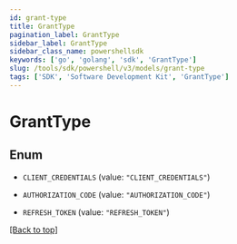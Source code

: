 ```yaml
---
id: grant-type
title: GrantType
pagination_label: GrantType
sidebar_label: GrantType
sidebar_class_name: powershellsdk
keywords: ['go', 'golang', 'sdk', 'GrantType'] 
slug: /tools/sdk/powershell/v3/models/grant-type
tags: ['SDK', 'Software Development Kit', 'GrantType']
---
```



# GrantType

## Enum


* `CLIENT_CREDENTIALS` (value: `"CLIENT_CREDENTIALS"`)

* `AUTHORIZATION_CODE` (value: `"AUTHORIZATION_CODE"`)

* `REFRESH_TOKEN` (value: `"REFRESH_TOKEN"`)


[[Back to top]](#) 

